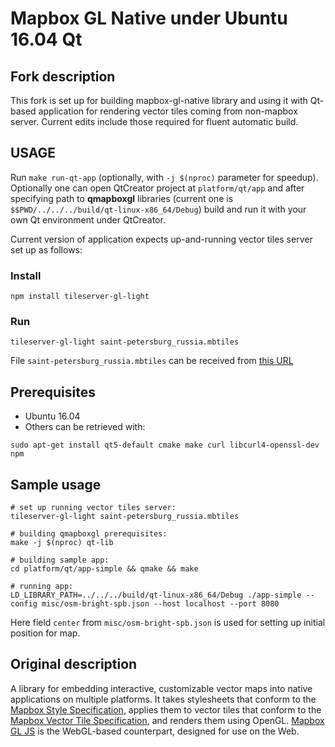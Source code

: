 # Mapbox GL Native under Ubuntu 16.04 Qt
## Fork description
This fork is set up for building mapbox-gl-native library and using it with Qt-based application for rendering vector tiles coming from non-mapbox server. Current edits include those required for fluent automatic build.

## USAGE
Run `make run-qt-app` (optionally, with `-j $(nproc)` parameter for speedup).
Optionally one can open QtCreator project at `platform/qt/app` and after specifying path to **qmapboxgl** libraries (current one is `$$PWD/../../../build/qt-linux-x86_64/Debug`) build and run it with your own Qt environment under QtCreator.

Current version of application expects up-and-running vector tiles server set up as follows:
### Install
`npm install tileserver-gl-light`
### Run
```tileserver-gl-light saint-petersburg_russia.mbtiles```

File `saint-petersburg_russia.mbtiles` can be received from [this URL](https://openmaptiles.os.zhdk.cloud.switch.ch/v3.3/extracts/saint-petersburg_russia.mbtiles)

## Prerequisites
* Ubuntu 16.04
* Others can be retrieved with:
```
sudo apt-get install qt5-default cmake make curl libcurl4-openssl-dev npm
```

## Sample usage

```
# set up running vector tiles server:
tileserver-gl-light saint-petersburg_russia.mbtiles

# building qmapboxgl prerequisites:
make -j $(nproc) qt-lib

# building sample app:
cd platform/qt/app-simple && qmake && make

# running app:
LD_LIBRARY_PATH=../../../build/qt-linux-x86_64/Debug ./app-simple --config misc/osm-bright-spb.json --host localhost --port 8080
```
Here field `center` from `misc/osm-bright-spb.json` is used for setting up initial position for map.

## Original description
A library for embedding interactive, customizable vector maps into native applications on multiple platforms. It takes stylesheets that conform to the [Mapbox Style Specification](https://github.com/mapbox/mapbox-gl-style-spec/), applies them to vector tiles that conform to the [Mapbox Vector Tile Specification](https://github.com/mapbox/vector-tile-spec), and renders them using OpenGL. [Mapbox GL JS](https://github.com/mapbox/mapbox-gl-js) is the WebGL-based counterpart, designed for use on the Web.

